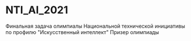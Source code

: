# NTI_AI_2021
Финальная задача олимпиалы Национальной технической инициативы по профилю "Искусственный интеллект"
Призер олимпиады
